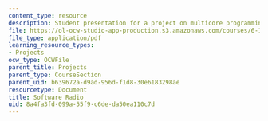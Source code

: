 ```yaml
---
content_type: resource
description: Student presentation for a project on multicore programming.
file: https://ol-ocw-studio-app-production.s3.amazonaws.com/courses/6-189-multicore-programming-primer-january-iap-2007/8a4fa3fd099a55f9c6deda50ea110c7d_softwareradio.pdf
file_type: application/pdf
learning_resource_types:
- Projects
ocw_type: OCWFile
parent_title: Projects
parent_type: CourseSection
parent_uid: b639672a-d9ad-956d-f1d8-30e6183298ae
resourcetype: Document
title: Software Radio
uid: 8a4fa3fd-099a-55f9-c6de-da50ea110c7d
---
```

